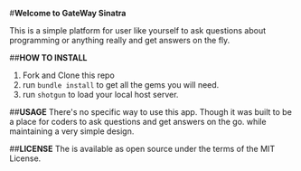 #**Welcome to GateWay Sinatra**

This is a simple platform for user like yourself to ask questions about programming or anything really and get answers on the fly.


##**HOW TO INSTALL**

1. Fork and Clone this repo
2. run `bundle install` to get all the gems you will need.
3. run `shotgun` to load your local host server.


##**USAGE**
There's no specific way to use this app. Though it was built to be a place for coders to ask questions and get answers on the go. while maintaining a very simple design.


##**LICENSE**
The is available as open source under the terms of the MIT License.

